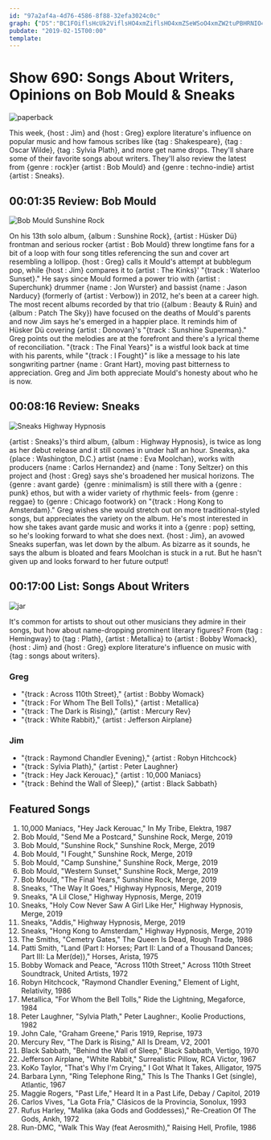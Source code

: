 ```yaml
---
id: "97a2af4a-4d76-4586-8f88-32efa3024c0c"
graph: {"DS":"BC1FOiflsHcUk2ViflsHO4xmZiflsHO4xmZSeWSoO4xmZW2tuPBHRNIO4xmZ","SC":"8kKlhGDsO8i5q7En64tG0YO28ptd2NWcdu5fZqcC7Ng8KlnSCNBEksbBL9yY1oM9tT3Vu8","2N":"SAZxHXu2YN"}
pubdate: "2019-02-15T00:00"
template: 
---
```






# Show 690: Songs About Writers, Opinions on Bob Mould & Sneaks

![paperback](https://static.soundopinions.org/images/2019/paperback.jpg)

This week, {host : Jim} and {host : Greg} explore literature's influence on popular music and how famous scribes like {tag : Shakespeare}, {tag : Oscar Wilde}, {tag : Sylvia Plath}, and more get name drops. They'll share some of their favorite songs about writers. They'll also review the latest from {genre : rock}er {artist : Bob Mould} and {genre : techno-indie} artist {artist : Sneaks}.



## 00:01:35 Review: Bob Mould

![Bob Mould Sunshine Rock](https://static.soundopinions.org/assets/690/2N0.jpg)

On his 13th solo album, {album : Sunshine Rock}, {artist : Hüsker Dü} frontman and serious rocker {artist : Bob Mould} threw longtime fans for a bit of a loop with four song titles referencing the sun and cover art resembling a lollipop. {host : Greg} calls it Mould's attempt at bubblegum pop, while {host : Jim} compares it to {artist : The Kinks}' "{track : Waterloo Sunset}." He says since Mould formed a power trio with {artist : Superchunk} drummer {name : Jon Wurster} and bassist {name : Jason Narducy} (formerly of {artist : Verbow}) in 2012, he's been at a career high. The most recent albums recorded by that trio ({album : Beauty & Ruin} and {album : Patch The Sky}) have focused on the deaths of Mould's parents and now Jim says he's emerged in a happier place. It reminds him of Hüsker Dü covering {artist : Donovan}'s "{track : Sunshine Superman}." Greg points out the melodies are at the forefront and there's a lyrical theme of reconciliation. "{track : The Final Years}" is a wistful look back at time with his parents, while "{track : I Fought}" is like a message to his late songwriting partner {name : Grant Hart}, moving past bitterness to appreciation. Greg and Jim both appreciate Mould's honesty about who he is now.



## 00:08:16 Review: Sneaks

![Sneaks Highway Hypnosis](https://static.soundopinions.org/assets/690/DS0.jpg)

{artist : Sneaks}'s third album, {album : Highway Hypnosis}, is twice as long as her debut release and it still comes in under half an hour. Sneaks, aka {place : Washington, D.C.} artist {name : Eva Moolchan}, works with producers {name : Carlos Hernandez} and {name : Tony Seltzer} on this project and {host : Greg} says she's broadened her musical horizons. The {genre : avant garde}  {genre : minimalism} is still there with a {genre : punk} ethos, but with a wider variety of rhythmic feels- from {genre : reggae} to {genre : Chicago footwork} on "{track : Hong Kong to Amsterdam}." Greg wishes she would stretch out on more traditional-styled songs, but appreciates the variety on the album. He's most interested in how she takes avant garde music and works it into a {genre : pop} setting, so he's looking forward to what she does next. {host : Jim}, an avowed Sneaks superfan, was let down by the album. As bizarre as it sounds, he says the album is bloated and fears Moolchan is stuck in a rut. But he hasn't given up and looks forward to her future output!



## 00:17:00 List: Songs About Writers

![jar](https://static.soundopinions.org/assets/690/SC0.jpg)

It's common for artists to shout out other musicians they admire in their songs, but how about name-dropping prominent literary figures? From {tag : Hemingway} to {tag : Plath}, {artist : Metallica} to {artist : Bobby Womack}, {host : Jim} and {host : Greg} explore literature's influence on music with {tag : songs about writers}.


### Greg

- "{track : Across 110th Street}," {artist : Bobby Womack}
- "{track : For Whom The Bell Tolls}," {artist : Metallica}
- "{track : The Dark is Rising}," {artist : Mercury Rev}
- "{track : White Rabbit}," {artist : Jefferson Airplane}


### Jim

- "{track : Raymond Chandler Evening}," {artist : Robyn Hitchcock}
- "{track : Sylvia Plath}," {artist : Peter Laughner}
- "{track : Hey Jack Kerouac}," {artist : 10,000 Maniacs}
- "{track : Behind the Wall of Sleep}," {artist : Black Sabbath}



## Featured Songs

1. 10,000 Maniacs, "Hey Jack Kerouac," In My Tribe, Elektra, 1987
2. Bob Mould, "Send Me a Postcard," Sunshine Rock, Merge, 2019
3. Bob Mould, "Sunshine Rock," Sunshine Rock, Merge, 2019
4. Bob Mould, "I Fought," Sunshine Rock, Merge, 2019
5. Bob Mould, "Camp Sunshine," Sunshine Rock, Merge, 2019
6. Bob Mould, "Western Sunset," Sunshine Rock, Merge, 2019
7. Bob Mould, "The Final Years," Sunshine Rock, Merge, 2019
8. Sneaks, "The Way It Goes," Highway Hypnosis, Merge, 2019
9. Sneaks, "A Lil Close," Highway Hypnosis, Merge, 2019
10. Sneaks, "Holy Cow Never Saw A Girl Like Her," Highway Hypnosis, Merge, 2019
11. Sneaks, "Addis," Highway Hypnosis, Merge, 2019
12. Sneaks, "Hong Kong to Amsterdam," Highway Hypnosis, Merge, 2019
13. The Smiths, "Cemetry Gates," The Queen Is Dead, Rough Trade, 1986
14. Patti Smith, "Land (Part I: Horses; Part II: Land of a Thousand Dances; Part III: La Mer(de))," Horses, Arista, 1975
15. Bobby Womack and Peace, "Across 110th Street," Across 110th Street Soundtrack, United Artists, 1972
16. Robyn Hitchcock, "Raymond Chandler Evening," Element of Light, Relativity, 1986
17. Metallica, "For Whom the Bell Tolls," Ride the Lightning, Megaforce, 1984
18. Peter Laughner, "Sylvia Plath," Peter Laughner:, Koolie Productions, 1982
19. John Cale, "Graham Greene," Paris 1919, Reprise, 1973
20. Mercury Rev, "The Dark is Rising," All Is Dream, V2, 2001
21. Black Sabbath, "Behind the Wall of Sleep," Black Sabbath, Vertigo, 1970
22. Jefferson Airplane, "White Rabbit," Surrealistic Pillow, RCA Victor, 1967
23. KoKo Taylor, "That's Why I'm Crying," I Got What It Takes, Alligator, 1975
24. Barbara Lynn, "Ring Telephone Ring," This Is The Thanks I Get (single), Atlantic, 1967
25. Maggie Rogers, "Past Life," Heard It in a Past Life, Debay / Capitol, 2019
26. Carlos Vives, "La Gota Fría," Clásicos de la Provincia, Sonolux, 1993
27. Rufus Harley, "Malika (aka Gods and Goddesses)," Re-Creation Of The Gods, Ankh, 1972
28. Run-DMC, "Walk This Way (feat Aerosmith)," Raising Hell, Profile, 1986